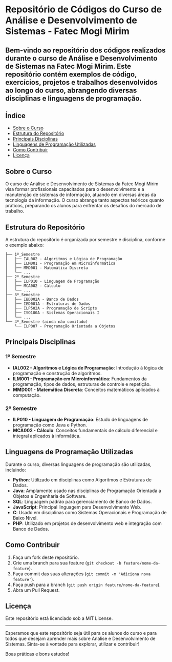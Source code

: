 # Repositório de Códigos do Curso de Análise e Desenvolvimento de Sistemas - Fatec Mogi Mirim

## Bem-vindo ao repositório dos códigos realizados durante o curso de Análise e Desenvolvimento de Sistemas na Fatec Mogi Mirim. Este repositório contém exemplos de código, exercícios, projetos e trabalhos desenvolvidos ao longo do curso, abrangendo diversas disciplinas e linguagens de programação.

## Índice
* [Sobre o Curso](#sobre-o-curso)
* [Estrutura do Repositório](#estrutura-do-repositório)
* [Principais Disciplinas](#principais-disciplinas)
* [Linguagens de Programação Utilizadas](#linguagens-de-programação-utilizadas)
* [Como Contribuir](#como-contribuir)
* [Licença](#licença)

## Sobre o Curso

O curso de Análise e Desenvolvimento de Sistemas da Fatec Mogi Mirim visa formar profissionais capacitados para o desenvolvimento e a manutenção de sistemas de informação, atuando em diversas áreas da tecnologia da informação. O curso abrange tanto aspectos teóricos quanto práticos, preparando os alunos para enfrentar os desafios do mercado de trabalho.

## Estrutura do Repositório

A estrutura do repositório é organizada por semestre e disciplina, conforme o exemplo abaixo:
```
├── 1º_Semestre
│   ├── IAL002 - Algoritmos e Lógica de Programação
│   ├── ILM001 - Programação em Microinformática
│   ├── MMD001 - Matemática Discreta
│   └── ...
├── 2º_Semestre
│   ├── ILP010 - Linguagem de Programação
│   ├── MCA002 - Cálculo
│   └── ...
├── 3º_Semestre
│   ├── IBD002A - Banco de Dados
│   ├── IED001A - Estruturas de Dados
│   ├── ILP502A - Programação de Scripts
│   ├── ISO100A - Sistemas Operacionais I
│   └── ...
└── 4º_Semestre (ainda não comitado)
    └── ILP007 - Programação Orientada a Objetos
```

## Principais Disciplinas

### 1º Semestre
- **IAL002 - Algoritmos e Lógica de Programação**: Introdução à lógica de programação e construção de algoritmos.
- **ILM001 - Programação em Microinformática**: Fundamentos da programação, tipos de dados, estruturas de controle e repetição.
- **MMD001 - Matemática Discreta**: Conceitos matemáticos aplicados à computação.

### 2º Semestre
- **ILP010 - Linguagem de Programação**: Estudo de linguagens de programação como Java e Python.
- **MCA002 - Cálculo**: Conceitos fundamentais de cálculo diferencial e integral aplicados à informática.

## Linguagens de Programação Utilizadas

Durante o curso, diversas linguagens de programação são utilizadas, incluindo:

- **Python**: Utilizado em disciplinas como Algoritmos e Estruturas de Dados.
- **Java**: Amplamente usado nas disciplinas de Programação Orientada a Objetos e Engenharia de Software.
- **SQL**: Linguagem padrão para gerenciamento de Banco de Dados.
- **JavaScript**: Principal linguagem para Desenvolvimento Web.
- **C**: Usado em disciplinas como Sistemas Operacionais e Programação de Baixo Nível.
- **PHP**: Utilizado em projetos de desenvolvimento web e integração com Banco de Dados.

## Como Contribuir

1. Faça um fork deste repositório.
2. Crie uma branch para sua feature (`git checkout -b feature/nome-da-feature`).
3. Faça commit das suas alterações (`git commit -m 'Adiciona nova feature'`).
4. Faça push para a branch (`git push origin feature/nome-da-feature`).
5. Abra um Pull Request.

## Licença

Este repositório está licenciado sob a MIT License.

---

Esperamos que este repositório seja útil para os alunos do curso e para todos que desejam aprender mais sobre Análise e Desenvolvimento de Sistemas. Sinta-se à vontade para explorar, utilizar e contribuir!

Boas práticas e bons estudos!
